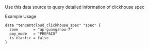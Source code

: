 Use this data source to query detailed information of clickhouse spec

Example Usage

```hcl
data "tencentcloud_clickhouse_spec" "spec" {
  zone       = "ap-guangzhou-7"
  pay_mode   = "PREPAID"
  is_elastic = false
}
```